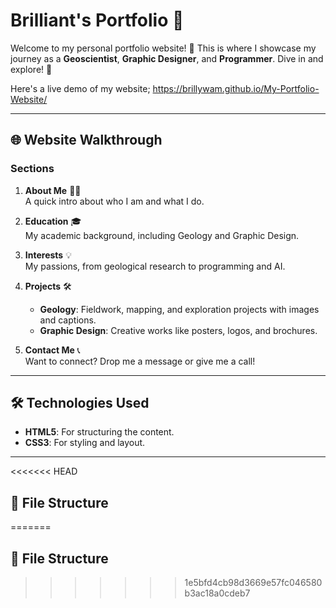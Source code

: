 # Brilliant's Portfolio 🌟

Welcome to my personal portfolio website! 🎉 This is where I showcase my journey as a **Geoscientist**, **Graphic Designer**, and **Programmer**. Dive in and explore! 🚀

Here's a live demo of my website; https://brillywam.github.io/My-Portfolio-Website/

---

## 🌐 **Website Walkthrough**

### **Sections**
1. **About Me** 🙋‍♂️  
   A quick intro about who I am and what I do.  

2. **Education** 🎓  
   My academic background, including Geology and Graphic Design.  

3. **Interests** 💡  
   My passions, from geological research to programming and AI.  

4. **Projects** 🛠️  
   - **Geology**: Fieldwork, mapping, and exploration projects with images and captions.  
   - **Graphic Design**: Creative works like posters, logos, and brochures.  

5. **Contact Me** 📞  
   Want to connect? Drop me a message or give me a call!  

---

## 🛠️ **Technologies Used**
- **HTML5**: For structuring the content.
- **CSS3**: For styling and layout.

---

<<<<<<< HEAD
## 📂 **File Structure**
=======
## 📂 **File Structure**
>>>>>>> 1e5bfd4cb98d3669e57fc046580b3ac18a0cdeb7
